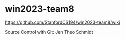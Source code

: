 # win2023-team8

https://github.com/StanfordCS194/win2023-team8/wiki

Source Control with Git:
Jen
Theo Schmidt

